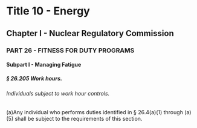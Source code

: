 
# Title 10 - Energy
## Chapter I - Nuclear Regulatory Commission
### PART 26 - FITNESS FOR DUTY PROGRAMS
#### Subpart I - Managing Fatigue
##### § 26.205 Work hours.
###### Individuals subject to work hour controls.

(a)Any individual who performs duties identified in § 26.4(a)(1) through (a)(5) shall be subject to the requirements of this section.
